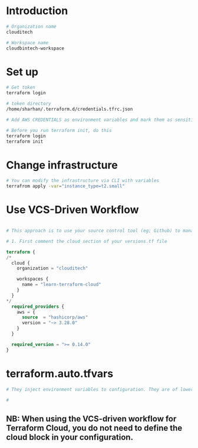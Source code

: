 # Introduction

```sh
# Organization name
clouditech

# Workspace name
cloudbintech-workspace

```

# Set up
```sh
# Get token
terraform login

# token directory
/home/sharhan/.terraform.d/credentials.tfrc.json

# Add AWS CREDENTIALS as environment variables and mark them as sensitive on the terraform cloud console

# Before you run terraform init, do this
terraform login
terraform init
```

# Change infrastructure
```sh
# You can modify the infrastructure via CLI with variables
terrafrom apply -var="instance_type=t2.small"
```

# Use VCS-Driven Workflow
```sh

# This approach is to use your source control tool (eg; Github) to manage your terraform deployments 

# 1. First comment the cloud section of your versions.tf file
```
```tf
terraform {
/*
  cloud {
    organization = "clouditech"

    workspaces {
      name = "learn-terraform-cloud"
    }
  }
*/
  required_providers {
    aws = {
      source  = "hashicorp/aws"
      version = "~> 3.28.0"
    }
  }

  required_version = ">= 0.14.0"
}
```

# terraform.auto.tfvars

```sh
# They inject environment variables to configuration. They are of lower precedence to Terraform Cloud set env variables
 
# 

```

## NB: When using the VCS-driven workflow for Terraform Cloud, you do not need to define the cloud block in your configuration.

